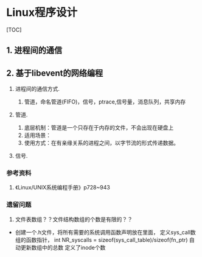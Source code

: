 # Linux程序设计
[TOC]

## 1. 进程间的通信
## 2. 基于libevent的网络编程


1. 进程间的通信方式.
    1. 管道，命名管道(FIFO)，信号，ptrace,信号量，消息队列，共享内存

1. 管道.
    1. 底层机制：管道是一个只存在于内存的文件，不会出现在硬盘上
    1. 适用场景：
    1. 使用方式：在有亲缘关系的进程之间，以字节流的形式传递数据。

2. 信号.

### 参考资料
1. 《Linux/UNIX系统编程手册》p728~943


### 遗留问题
1. 文件表数组？？文件结构数组的个数是有限的？？
- 创建一个.h文件，将所有需要的系统调用函数声明放在里面，
定义sys_call数组的函数指针，
int NR_syscalls = sizeof(sys_call_table)/sizeof(fn_ptr)
自动更新数组中的总数
定义了inode个数